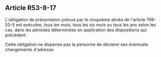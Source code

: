 Article R53-8-17
----
L'obligation de présentation prévue par le cinquième alinéa de l'article
706-53-5 est exécutée, tous les mois, tous les six mois ou tous les ans selon
les cas, dans les périodes déterminées en application des dispositions qui
précèdent.

Cette obligation ne dispense pas la personne de déclarer ses éventuels
changements d'adresse.

